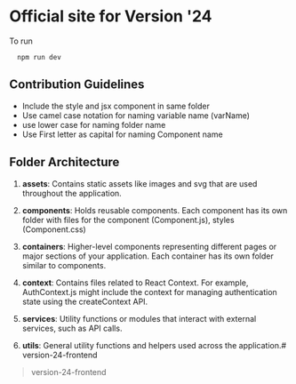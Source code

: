# Official site for Version '24 

To run

```
  npm run dev
```

## Contribution Guidelines 

* Include the style and jsx component in same folder
* Use camel case notation for naming variable name (varName)
* use lower case for naming folder name 
* Use First letter as capital for naming Component name 

## Folder Architecture

1. **assets**: Contains static assets like images and svg that are used throughout the application.

2. **components**: Holds reusable components. Each component has its own folder with files for the component (Component.js), styles (Component.css)

3. **containers**: Higher-level components representing different pages or major sections of your application. Each container has its own folder similar to components.

4. **context**: Contains files related to React Context. For example, AuthContext.js might include the context for managing authentication state using the createContext API.

5. **services**: Utility functions or modules that interact with external services, such as API calls.

6. **utils**: General utility functions and helpers used across the application.# version-24-frontend

> version-24-frontend
